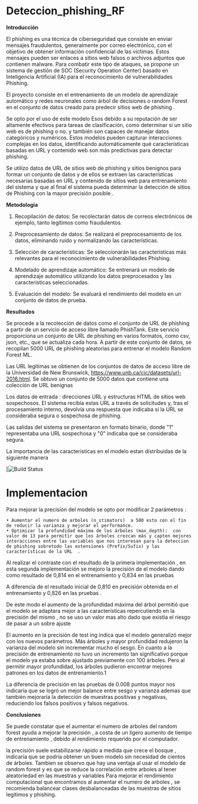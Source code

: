 # Deteccion_phishing_RF

**Introducción**

El phishing es una técnica de ciberseguridad que consiste en enviar mensajes fraudulentos, generalmente por correo electrónico, con el objetivo de obtener información confidencial de las víctimas. Estos mensajes pueden ser enlaces a sitios web falsos o archivos adjuntos que contienen malware. Para combatir este tipo de ataques, se propone un sistema de gestión de SOC (Security Operation Center) basado en Inteligencia Artificial (IA) para el reconocimiento de vulnerabilidades Phishing.

El  proyecto consiste en el entrenamiento de un modelo de aprendizaje automático y redes neuronales como árbol de decisiones o random Forest en el conjunto de datos creado para predecir sitios web de phishing . 

Se opto por el uso de este modelo Esos debido a su reputación de ser altamente efectivos para tareas de clasificación, como determinar si un sitio web es de phishing o no. y también son capaces de manejar datos categóricos y numéricos.
Estos modelos pueden capturar interacciones complejas en los datos, identificando automáticamente qué características basadas en URL y contenido web son más predictivas para detectar phishing.

Se utilizo  datos de  URL de sitios web de phishing y sitios benignos para formar un conjunto de datos y de ellos se extraen las características necesarias basadas en URL y contenido de sitios web para entrenamiento del sistema y que al final el sistema pueda determinar la  detección de sitios de Phishing con la mayor precisión posible . 

**Metodología**


1. Recopilación de datos: Se recolectarán datos de correos electrónicos de ejemplo, tanto legítimos como fraudulentos.

2. Preprocesamiento de datos: Se realizará el preprocesamiento de los datos, eliminando ruido y normalizando las características.

3. Selección de características: Se seleccionarán las características más relevantes para el reconocimiento de vulnerabilidades Phishing.

4. Modelado de aprendizaje automático: Se entrenará un modelo de aprendizaje automático utilizando los datos preprocesados y las características seleccionadas.

5. Evaluación del modelo: Se evaluará el rendimiento del modelo en un conjunto de datos de prueba.

**Resultados**

Se procede a la recolección de datos  como el conjunto de URL de phishing a partir de un servicio de acceso libre llamado PhishTank. Este servicio proporciona un conjunto de URL de phishing en varios formatos, como csv, json, etc., que se actualiza cada hora. 
A partir de este conjunto de datos, se recopilan 5000 URL de phishing aleatorias para entrenar el modelo Random Forest ML.

Las URL legítimas se obtienen de los conjuntos de datos de acceso libre de la Universidad de New Brunswick, https://www.unb.ca/cic/datasets/url-2016.html. Se obtuvo un conjunto  de 5000 datos que contiene una colección de URL benignas 


Los datos de entrada :  direcciones URL y estructuras HTML de sitios web
sospechosos. El sistema recibía estas URL a través de solicitudes y, tras el procesamiento interno, devolvía una respuesta que indicaba si la URL se consideraba segura o sospechosa de phishing. 


Las salidas del sistema se presentaron en formato binario, donde "1" representaba una URL sospechosa y "0" indicaba que se consideraba segura. 

La importancia de las caracteristicas en el modelo estan distribuidas de la siguiente manera 

[![Build Status](https://drive.filen.io/d/b3410b39-16db-4596-91b6-2e5b034ea531#njWkZWy2XJYY6QHpzqWbLcV3MC25IqS0
)






# Implementacion

Para mejorar la precisión del modelo se opto por modificar 2 parámetros :


    • Aumentar el numero de arboles (n_stimators)  a 500 esto con el fin de reducir la varianza y mejorar el performance. 
    • Optimizar la profundidad máxima de los árboles (max_depth):  con valor de 13 para permitir que los árboles crezcan más y capten mejores interacciones entre las variables que nos interesan para la deteccion de phishing sobretodo las extensiones (Prefix/Sufix) y las características de la URL  .

    







Al realizar el contraste con el resultado de la primera implementación , en esta segunda implementación se mejoro la precisión de el modelo dando como resultado  de 0,814 en el entrenamiento y 0,834 en las pruebas 


A diferencia de el resultado inicial de  0,810 en precisión obtenida en el entrenamiento y 0,826 en las pruebas . 


De este modo el aumento de la profundidad máxima del árbol permitió que el modelo se adaptara mejor a las características repercutiendo en la precisión del mismo , no se uso un valor mas alto dado que existía el riesgo de pasar a un sobre ajuste  

El aumento en la precisión de test ing indica que el modelo generalizó mejor con los nuevos parámetros. Más árboles y mayor profundidad redujeron la varianza del modelo sin incrementar mucho el sesgo.
En cuanto a la  precisión de entrenamiento no tuvo un incremento tan significativo porque el modelo ya estaba sobre ajustado previamente con 100 árboles. Pero al permitir mayor profundidad, los árboles pudieron encontrar mejores patrones en los datos de entrenamiento.1

La diferencia de precisión en las pruebas de 0.008 puntos mayor nos indicaría que se logró un mejor balance entre sesgo y varianza ademas que también mejoraría la detección de muestras positivas y negativas, reduciendo los falsos positivos y falsos negativos.


**Conclusiones**

Se puede constatar que el aumentar el numero de arboles del random forest ayuda a mejorar la precisión , a costa de un ligero aumento de tiempo de entrenamiento , debido al rendimiento requerido por el computador.

la precisión suele estabilizarse rápido a medida que crece el bosque , indicaría que se podría obtener un buen modelo sin necesidad de cientos de árboles.
Tambien se observo que  hay una ventaja al usar el modelo de random forest y es que se reduce la correlación entre arboles al tener aleatoriedad en las muestras y variables 
Para mejorar el rendimiento computacional que encontramos al aumentar el numero de arboles ,  se recomienda balancear clases desbalanceadas de las muestras de sitios legítimos y phishing.

